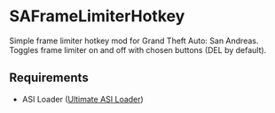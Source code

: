 # SAFrameLimiterHotkey
Simple frame limiter hotkey mod for Grand Theft Auto: San Andreas.
Toggles frame limiter on and off with chosen buttons (DEL by default).
## Requirements
* ASI Loader ([Ultimate ASI Loader](https://github.com/ThirteenAG/Ultimate-ASI-Loader/releases))
